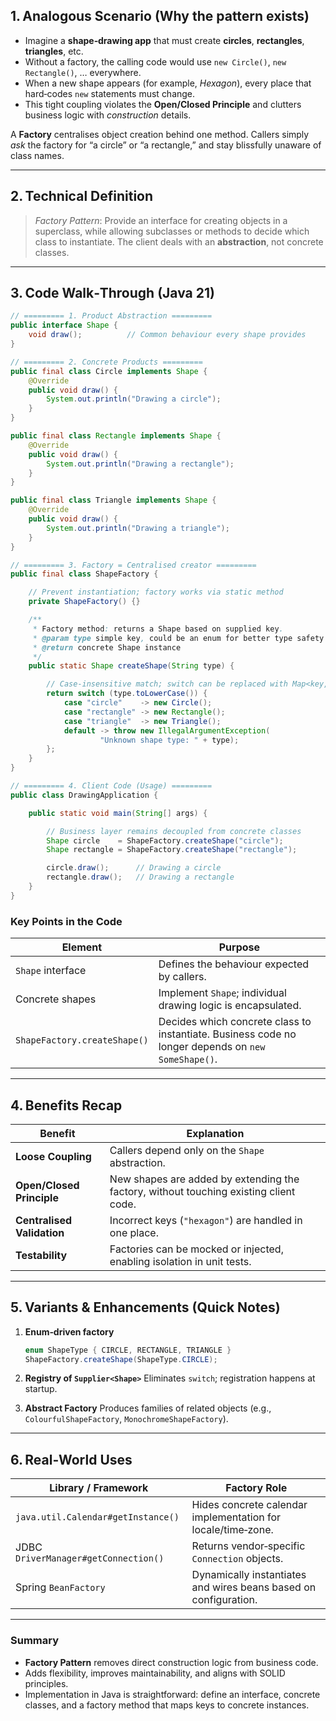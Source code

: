 ## 1. Analogous Scenario (Why the pattern exists)

* Imagine a **shape‑drawing app** that must create **circles**, **rectangles**, **triangles**, etc.
* Without a factory, the calling code would use `new Circle()`, `new Rectangle()`, … everywhere.
* When a new shape appears (for example, *Hexagon*), every place that hard‑codes `new` statements must change.
* This tight coupling violates the **Open/Closed Principle** and clutters business logic with *construction* details.

A **Factory** centralises object creation behind one method.
Callers simply *ask* the factory for “a circle” or “a rectangle,” and stay blissfully unaware of class names.

---

## 2. Technical Definition

> *Factory Pattern*: Provide an interface for creating objects in a superclass, while allowing subclasses or methods to decide which class to instantiate. The client deals with an **abstraction**, not concrete classes.

---

## 3. Code Walk‑Through (Java 21)

```java
// ========= 1. Product Abstraction =========
public interface Shape {
    void draw();          // Common behaviour every shape provides
}
```

```java
// ========= 2. Concrete Products =========
public final class Circle implements Shape {
    @Override
    public void draw() {
        System.out.println("Drawing a circle");
    }
}

public final class Rectangle implements Shape {
    @Override
    public void draw() {
        System.out.println("Drawing a rectangle");
    }
}

public final class Triangle implements Shape {
    @Override
    public void draw() {
        System.out.println("Drawing a triangle");
    }
}
```

```java
// ========= 3. Factory = Centralised creator =========
public final class ShapeFactory {

    // Prevent instantiation; factory works via static method
    private ShapeFactory() {}

    /**
     * Factory method: returns a Shape based on supplied key.
     * @param type simple key, could be an enum for better type safety
     * @return concrete Shape instance
     */
    public static Shape createShape(String type) {

        // Case‑insensitive match; switch can be replaced with Map<key,Supplier<Shape>>
        return switch (type.toLowerCase()) {
            case "circle"    -> new Circle();
            case "rectangle" -> new Rectangle();
            case "triangle"  -> new Triangle();
            default -> throw new IllegalArgumentException(
                    "Unknown shape type: " + type);
        };
    }
}
```

```java
// ========= 4. Client Code (Usage) =========
public class DrawingApplication {

    public static void main(String[] args) {

        // Business layer remains decoupled from concrete classes
        Shape circle    = ShapeFactory.createShape("circle");
        Shape rectangle = ShapeFactory.createShape("rectangle");

        circle.draw();      // Drawing a circle
        rectangle.draw();   // Drawing a rectangle
    }
}
```

### Key Points in the Code

| Element                      | Purpose                                                                                            |
| ---------------------------- | -------------------------------------------------------------------------------------------------- |
| `Shape` interface            | Defines the behaviour expected by callers.                                                         |
| Concrete shapes              | Implement `Shape`; individual drawing logic is encapsulated.                                       |
| `ShapeFactory.createShape()` | Decides which concrete class to instantiate. Business code no longer depends on `new SomeShape()`. |

---

## 4. Benefits Recap

| Benefit                    | Explanation                                                                           |
| -------------------------- | ------------------------------------------------------------------------------------- |
| **Loose Coupling**         | Callers depend only on the `Shape` abstraction.                                       |
| **Open/Closed Principle**  | New shapes are added by extending the factory, without touching existing client code. |
| **Centralised Validation** | Incorrect keys (`"hexagon"`) are handled in one place.                                |
| **Testability**            | Factories can be mocked or injected, enabling isolation in unit tests.                |

---

## 5. Variants & Enhancements (Quick Notes)

1. **Enum‑driven factory**

   ```java
   enum ShapeType { CIRCLE, RECTANGLE, TRIANGLE }
   ShapeFactory.createShape(ShapeType.CIRCLE);
   ```
2. **Registry of `Supplier<Shape>`**
   Eliminates `switch`; registration happens at startup.
3. **Abstract Factory**
   Produces families of related objects (e.g., `ColourfulShapeFactory`, `MonochromeShapeFactory`).

---

## 6. Real‑World Uses

| Library / Framework                  | Factory Role                                                     |
| ------------------------------------ | ---------------------------------------------------------------- |
| `java.util.Calendar#getInstance()`   | Hides concrete calendar implementation for locale/time‑zone.     |
| JDBC `DriverManager#getConnection()` | Returns vendor‑specific `Connection` objects.                    |
| Spring `BeanFactory`                 | Dynamically instantiates and wires beans based on configuration. |

---

### Summary

* **Factory Pattern** removes direct construction logic from business code.
* Adds flexibility, improves maintainability, and aligns with SOLID principles.
* Implementation in Java is straightforward: define an interface, concrete classes, and a factory method that maps keys to concrete instances.